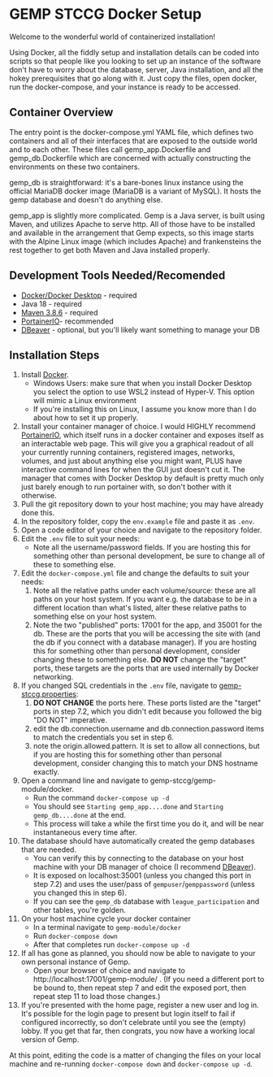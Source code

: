 # GEMP STCCG Docker Setup
Welcome to the wonderful world of containerized installation!

Using Docker, all the fiddly setup and installation details can be coded into scripts so that people like you looking to set up an instance of the software don't have to worry about the database, server, Java installation, and all the hokey prerequisites that go along with it.  Just copy the files, open docker, run the docker-compose, and your instance is ready to be accessed.  


## Container Overview

The entry point is the docker-compose.yml YAML file, which defines two containers and all of their interfaces that are exposed to the outside world and to each other.  These files call gemp_app.Dockerfile and gemp_db.Dockerfile which are concerned with actually constructing the environments on these two containers. 

gemp_db is straightforward: it's a bare-bones linux instance using the official MariaDB docker image (MariaDB is a variant of MySQL).  It hosts the gemp database and doesn't do anything else.  

gemp_app is slightly more complicated.  Gemp is a Java server, is built using Maven, and utilizes Apache to serve http.  All of those have to be installed and available in the arrangement that Gemp expects, so this image starts with the Alpine Linux image (which includes Apache) and frankensteins the rest together to get both Maven and Java installed properly.

## Development Tools Needed/Recomended
* [Docker/Docker Desktop](https://www.docker.com/products/docker-desktop/) - required
* Java 18 - required
* [Maven 3.8.6](https://archive.apache.org/dist/maven/maven-3/3.8.6/) - required 
* [PortainerIO](https://www.portainer.io/)- recommended
* [DBeaver](https://dbeaver.io/) - optional, but you'll likely want something to manage your DB

## Installation Steps

1. Install [Docker](https://www.docker.com/products/docker-desktop/).
	* Windows Users: make sure that when you install Docker Desktop you select the option to use WSL2 instead of Hyper-V. This option will mimic a Linux environment
	* If you're installing this on Linux, I assume you know more than I do about how to set it up properly.
2. Install your container manager of choice.  I would HIGHLY recommend [PortainerIO](https://www.portainer.io/), which itself runs in a docker container and exposes itself as an interactable web page.  This will give you a graphical readout of all your currently running containers, registered images, networks, volumes, and just about anything else you might want, PLUS have interactive command lines for when the GUI just doesn't cut it.  The manager that comes with Docker Desktop by default is pretty much only just barely enough to run portainer with, so don't bother with it otherwise.
3. Pull the git repository down to your host machine; you may have already done this.
4. In the repository folder, copy the `env.example` file and paste it as `.env`.
5. Open a code editor of your choice and navigate to the repository folder.
6. Edit the `.env` file to suit your needs:
	* Note all the username/password fields.  If you are hosting this for something other than personal development, be sure to change all of these to something else.
7. Edit the `docker-compose.yml` file and change the defaults to suit your needs:
	1. Note all the relative paths under each volume/source: these are all paths on your host system.  If you want e.g. the database to be in a different location than what's listed, alter these relative paths to something else on your host system.
	2. Note the two "published" ports: 17001 for the app, and 35001 for the db.  These are the ports that you will be accessing the site with (and the db if you connect with a database manager). If you are hosting this for something other than personal development, consider changing these to something else.  **DO NOT** change the "target" ports, these targets are the ports that are used internally by Docker networking.
8. If you changed SQL credentials in the `.env` file, navigate to [gemp-stccg.properties](../gemp-stccg-common/src/main/resources/gemp-stccg.properties):
   1. **DO NOT CHANGE** the ports here.  These ports listed are the "target" ports in step 7.2, which you didn't edit because you followed the big "DO NOT" imperative.
   2. edit the db.connection.username and db.connection.password items to match the credentials you set in step 6.
   3. note the origin.allowed.pattern.  It is set to allow all connections, but if you are hosting this for something other than personal development, consider changing this to match your DNS hostname exactly.
9. Open a command line and navigate to gemp-stccg/gemp-module/docker. 
	* Run the command `docker-compose up -d`
	* You should see `Starting gemp_app....done` and `Starting gemp_db....done` at the end.  
	* This process will take a while the first time you do it, and will be near instantaneous every time after.
10. The database should have automatically created the gemp databases that are needed.  
	* You can verify this by connecting to the database on your host machine with your DB manager of choice (I recommend [DBeaver](https://dbeaver.io/)).  
	* It is exposed on localhost:35001 (unless you changed this port in step 7.2) and uses the user/pass of `gempuser`/`gemppassword` (unless you changed this in step 6).  
	* If you can see the `gemp_db` database with `league_participation` and other tables, you're golden.  
11. On your host machine cycle your docker container
	* In a terminal navigate to `gemp-module/docker`
	* Run `docker-compose down`
	* After that completes run `docker-compose up -d`	
12. If all has gone as planned, you should now be able to navigate to your own personal instance of Gemp.  
	* Open your browser of choice and navigate to http://localhost:17001/gemp-module/ .  (If you need a different port to be bound to, then repeat step 7 and edit the exposed port, then repeat step 11 to load those changes.)
13. If you're presented with the home page, register a new user and log in. It's possible for the login page to present but login itself to fail if configured incorrectly, so don't celebrate until you see the (empty) lobby.  If you get that far, then congrats, you now have a working local version of Gemp.

At this point, editing the code is a matter of changing the files on your local machine and re-running `docker-compose down` and `docker-compose up -d`.